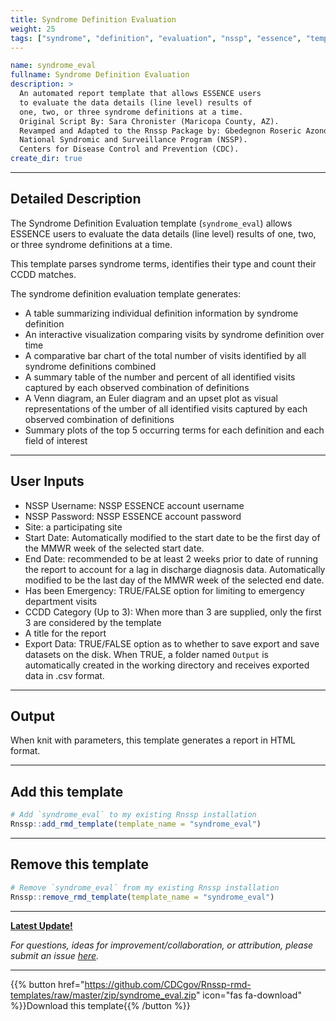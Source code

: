 ```yaml
---
title: Syndrome Definition Evaluation
weight: 25
tags: ["syndrome", "definition", "evaluation", "nssp", "essence", "template", "demo"] 
---
```


```yaml
name: syndrome_eval
fullname: Syndrome Definition Evaluation
description: >
  An automated report template that allows ESSENCE users 
  to evaluate the data details (line level) results of 
  one, two, or three syndrome definitions at a time. 
  Original Script By: Sara Chronister (Maricopa County, AZ). 
  Revamped and Adapted to the Rnssp Package by: Gbedegnon Roseric Azondekon. 
  National Syndromic and Surveillance Program (NSSP). 
  Centers for Disease Control and Prevention (CDC).
create_dir: true
```
---
## Detailed Description

The Syndrome Definition Evaluation template (`syndrome_eval`) allows ESSENCE users to evaluate the data details (line level) results of one, two, or three syndrome definitions at a time.

This template parses syndrome terms, identifies their type and count their CCDD matches.

The syndrome definition evaluation template generates:

* A table summarizing individual definition information by syndrome definition
* An interactive visualization comparing visits by syndrome definition over time
* A comparative bar chart of the total number of visits identified by all syndrome definitions combined
* A summary table of the number and percent of all identified visits captured by each observed combination of definitions
* A Venn diagram, an Euler diagram and an upset plot as visual representations of the umber of all identified visits captured by each observed combination of definitions
* Summary plots of the top 5 occurring terms for each definition and each field of interest

---
## User Inputs

* NSSP Username: NSSP ESSENCE account username
* NSSP Password: NSSP ESSENCE account password
* Site: a participating site
* Start Date: Automatically modified to the start date to be the first day of the MMWR week of the selected start date.
* End Date: recommended to be at least 2 weeks prior to date of running the report to account for a lag in discharge diagnosis data. Automatically modified to be the last day of the MMWR week of the selected end date. 
* Has been Emergency: TRUE/FALSE option for limiting to emergency department visits
* CCDD Category (Up to 3): When more than 3 are supplied, only the first 3 are considered by the template
* A title for the report
* Export Data: TRUE/FALSE option as to whether to save export and save datasets on the disk. When TRUE, a folder named `Output` is automatically created in the working directory and receives exported data in .csv format.

---
## Output

When knit with parameters, this template generates a report in HTML format.

---
## Add this template

```r
# Add `syndrome_eval` to my existing Rnssp installation
Rnssp::add_rmd_template(template_name = "syndrome_eval")
```
---
## Remove this template

```r
# Remove `syndrome_eval` from my existing Rnssp installation
Rnssp::remove_rmd_template(template_name = "syndrome_eval")
```

---
[**Latest Update!**](/changelogs/#syndrome-definition-evaluation-template-syndrome_eval)

*For questions, ideas for improvement/collaboration, or attribution, please submit an issue [here](https://github.com/CDCgov/Rnssp-rmd-templates/issues).*

---
{{% button href="https://github.com/CDCgov/Rnssp-rmd-templates/raw/master/zip/syndrome_eval.zip" icon="fas fa-download" %}}Download this template{{% /button %}}